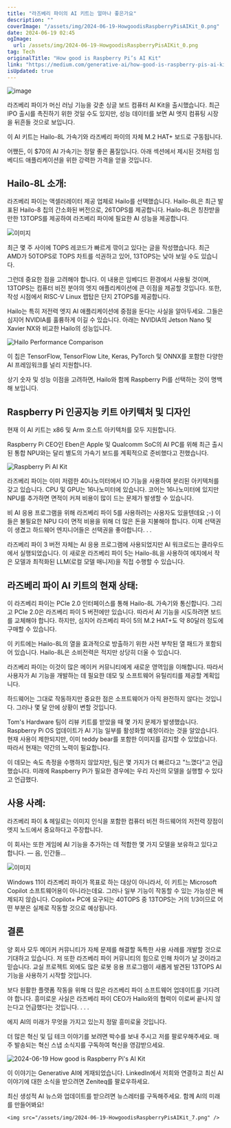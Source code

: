 ```yaml
---
title: "라즈베리 파이의 AI 키트는 얼마나 좋은가요"
description: ""
coverImage: "/assets/img/2024-06-19-HowgoodisRaspberryPisAIKit_0.png"
date: 2024-06-19 02:45
ogImage: 
  url: /assets/img/2024-06-19-HowgoodisRaspberryPisAIKit_0.png
tag: Tech
originalTitle: "How good is Raspberry Pi’s AI Kit"
link: "https://medium.com/generative-ai/how-good-is-raspberry-pis-ai-kit-3a6d65884bee"
isUpdated: true
---
```






![image](/assets/img/2024-06-19-HowgoodisRaspberryPisAIKit_0.png)

라즈베리 파이가 머신 러닝 기능을 갖춘 싱글 보드 컴퓨터 AI Kit을 출시했습니다. 최근 IPO 출시를 촉진하기 위한 것일 수도 있지만, 성능 데이터를 보면 AI 엣지 컴퓨팅 시장을 뒤흔들 것으로 보입니다.

이 AI 키트는 Hailo-8L 가속기와 라즈베리 파이의 자체 M.2 HAT+ 보드로 구동됩니다.

어쨌든, 이 $70의 AI 가속기는 정말 좋은 품질입니다. 아래 섹션에서 제시된 것처럼 임베디드 애플리케이션을 위한 강력한 가격을 얻을 것입니다.

<div class="content-ad"></div>

## Hailo-8L 소개:

라즈베리 파이는 액셀러레이터 제공 업체로 Hailo를 선택했습니다. Hailo-8L은 최근 발표된 Hailo-8 칩의 간소화된 버전으로, 26TOPS를 제공합니다. Hailo-8L은 칭찬받을 만한 13TOPS를 제공하여 라즈베리 파이에 필요한 AI 성능을 제공합니다.

![이미지](/assets/img/2024-06-19-HowgoodisRaspberryPisAIKit_1.png)

최근 몇 주 사이에 TOPS 레코드가 빠르게 깎이고 있다는 글을 작성했습니다. 최근 AMD가 50TOPS로 TOPS 차트를 석권하고 있어, 13TOPS는 낮아 보일 수도 있습니다.

<div class="content-ad"></div>

그런데 중요한 점을 고려해야 합니다. 이 내용은 임베디드 환경에서 사용될 것이며, 13TOPS는 컴퓨터 비전 분야의 엣지 애플리케이션에 큰 이점을 제공할 것입니다. 또한, 작성 시점에서 RISC-V Linux 랩탑은 단지 2TOPS를 제공합니다.

Hailo는 특히 저전력 엣지 AI 애플리케이션에 중점을 둔다는 사실을 알아두세요. 그들은 심지어 NVIDIA를 훌륭하게 이길 수 있습니다. 아래는 NVIDIA의 Jetson Nano 및 Xavier NX와 비교한 Hailo의 성능입니다.

![Hailo Performance Comparison](/assets/img/2024-06-19-HowgoodisRaspberryPisAIKit_2.png)

이 칩은 TensorFlow, TensorFlow Lite, Keras, PyTorch 및 ONNX를 포함한 다양한 AI 프레임워크를 널리 지원합니다.

<div class="content-ad"></div>

상기 숫자 및 성능 이점을 고려하면, Hailo와 함께 Raspberry Pi를 선택하는 것이 명백해 보입니다.

## Raspberry Pi 인공지능 키트 아키텍처 및 디자인

현재 이 AI 키트는 x86 및 Arm 호스트 아키텍처를 모두 지원합니다.

Raspberry Pi CEO인 Eben은 Apple 및 Qualcomm SoC의 AI PC를 위해 최근 출시된 통합 NPU와는 달리 별도의 가속기 보드를 계획적으로 준비했다고 전했습니다.

<div class="content-ad"></div>


![Raspberry Pi AI Kit](/assets/img/2024-06-19-HowgoodisRaspberryPisAIKit_3.png)

라즈베리 파이는 이미 저렴한 40나노미터에서 IO 기능을 사용하여 분리된 아키텍처를 갖고 있습니다. CPU 및 GPU는 16나노미터에 있습니다. 코어는 16나노미터에 있지만 NPU를 추가하면 면적이 커져 비용이 많이 드는 문제가 발생할 수 있습니다.

비 AI 응용 프로그램을 위해 라즈베리 파이 5를 사용하려는 사용자도 있을텐데요 ;-) 이들은 불필요한 NPU 다이 면적 비용을 위해 더 많은 돈을 지불해야 합니다. 이제 선택권이 생겼고 하드웨어 엔지니어들은 선택권을 좋아합니다. . .

라즈베리 파이 3 버전 자체는 AI 응용 프로그램에 사용되었지만 AI 워크로드는 클라우드에서 실행되었습니다. 이 새로운 라즈베리 파이 5는 Hailo-8L을 사용하여 에지에서 작은 모델과 최적화된 LLM(로컬 모델 매니저)을 직접 수행할 수 있습니다.


<div class="content-ad"></div>

## 라즈베리 파이 AI 키트의 현재 상태:

이 라즈베리 파이는 PCIe 2.0 인터페이스를 통해 Hailo-8L 가속기와 통신합니다. 그리고 PCIe 2.0은 라즈베리 파이 5 버전에만 있습니다. 따라서 AI 기능을 시도하려면 보드를 교체해야 합니다. 하지만, 심지어 라즈베리 파이 5의 M.2 HAT+도 약 80달러 정도에 구매할 수 있습니다.

이 키트에는 Hailo-8L의 열을 효과적으로 방출하기 위한 사전 부착된 열 패드가 포함되어 있습니다. Hailo-8L은 소비전력은 적지만 상당히 더울 수 있습니다.

라즈베리 파이는 이것이 많은 메이커 커뮤니티에게 새로운 영역임을 이해합니다. 따라서 사용자가 AI 기능을 개발하는 데 필요한 데모 및 소프트웨어 유틸리티를 제공할 계획입니다.

<div class="content-ad"></div>

하드웨어는 그대로 작동하지만 중요한 점은 소프트웨어가 아직 완전하지 않다는 것입니다. 그러나 몇 달 안에 상황이 변할 것입니다.

Tom's Hardware 팀이 리뷰 키트를 받았을 때 몇 가지 문제가 발생했습니다. Raspberry Pi OS 업데이트가 AI 기능 일부를 활성화할 예정이라는 것을 알았습니다. 현재 사용이 제한되지만, 이미 teddy bear를 포함한 이미지를 감지할 수 있었습니다. 따라서 현재는 약간의 노력이 필요합니다.

이 데모는 속도 측정을 수행하지 않았지만, 팀은 몇 가지가 더 빠르다고 "느꼈다"고 언급했습니다. 미래에 Raspberry Pi가 필요한 경우에는 우리 자신의 모델을 실행할 수 있다고 언급했다.

<div class="content-ad"></div>

## 사용 사례:

라즈베리 파이 & 헤일로는 이미지 인식을 포함한 컴퓨터 비전 하드웨어의 저전력 장점이 엣지 노드에서 중요하다고 주장합니다.

이 회사는 또한 게임에 AI 기능을 추가하는 데 적합한 몇 가지 모델을 보유하고 있다고 합니다. — 음, 인간들...

![이미지](/assets/img/2024-06-19-HowgoodisRaspberryPisAIKit_5.png)

<div class="content-ad"></div>

Windows 11이 라즈베리 파이가 목표로 하는 대상이 아니라서, 이 키트는 Microsoft Copilot 소프트웨어용이 아니라는데요. 그러나 일부 기능이 작동할 수 있는 가능성은 배제되지 않습니다. Copilot+ PC에 요구되는 40TOPS 중 13TOPS는 거의 1/3이므로 어떤 부분은 실제로 작동할 것으로 예상됩니다.

## 결론

양 회사 모두 메이커 커뮤니티가 자체 문제를 해결할 독특한 사용 사례를 개발할 것으로 기대하고 있습니다. 저 또한 라즈베리 파이 커뮤니티의 힘으로 인해 차이가 날 것이라고 믿습니다. 교실 프로젝트 외에도 많은 로봇 응용 프로그램이 새롭게 발견된 13TOPS AI 기능을 사용하기 시작할 것입니다.

보다 원활한 플랫폼 작동을 위해 더 많은 라즈베리 파이 소프트웨어 업데이트를 기다려야 합니다. 흥미로운 사실은 라즈베리 파이 CEO가 Hailo와의 협력이 이로써 끝나지 않는다고 언급했다는 것입니다. . . .

<div class="content-ad"></div>

에지 AI의 미래가 무엇을 가지고 있는지 정말 흥미로울 것입니다.

더 많은 혁신 및 딥 테크 이야기를 보려면 박수를 보내 주시고 저를 팔로우해주세요. 매주 발송되는 혁신 스냅 소식지를 구독하여 혁신을 영감받으세요.

![2024-06-19 How good is Raspberry Pi's AI Kit](/assets/img/2024-06-19-HowgoodisRaspberryPisAIKit_6.png)

이 이야기는 Generative AI에 게재되었습니다. LinkedIn에서 저희와 연결하고 최신 AI 이야기에 대한 소식을 받으려면 Zeniteq를 팔로우하세요.

<div class="content-ad"></div>

최신 생성적 AI 뉴스와 업데이트를 받으려면 뉴스레터를 구독해주세요. 함께 AI의 미래를 만들어봐요!

`<img src="/assets/img/2024-06-19-HowgoodisRaspberryPisAIKit_7.png" />`